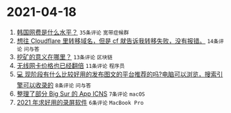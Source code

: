 # 2021-04-18

1. [韩国网费是什么水平？](https://www.v2ex.com/t/771392) `35条评论` `宽带症候群`
1. [想往 Cloudflare 里转移域名，但是 cf 就告诉我转移失败，没有报错。](https://www.v2ex.com/t/771388) `14条评论` `问与答`
1. [挖矿的意义在哪里？](https://www.v2ex.com/t/771413) `13条评论` `区块链`
1. [无线网卡价格也已经翻倍](https://www.v2ex.com/t/771396) `11条评论` `程序员`
1. [💻 现阶段有什么比较好用的发布图文的平台推荐的吗?电脑可以浏览，搜索引擎可以收录的](https://www.v2ex.com/t/771411) `8条评论` `问与答`
1. [整理了部分 Big Sur 的 App ICNS](https://www.v2ex.com/t/771387) `7条评论` `macOS`
1. [2021 年求好用的录屏软件](https://www.v2ex.com/t/771406) `6条评论` `MacBook Pro`
